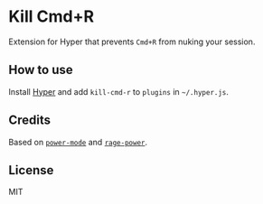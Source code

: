 
# Kill Cmd+R

Extension for Hyper that prevents `Cmd+R` from nuking your session.

## How to use

Install [Hyper](https://hyper.is) and add `kill-cmd-r`
to `plugins` in `~/.hyper.js`.

## Credits

Based on [`power-mode`](https://atom.io/packages/power-mode) and
[`rage-power`](https://github.com/itszero/rage-power).

## License

MIT
